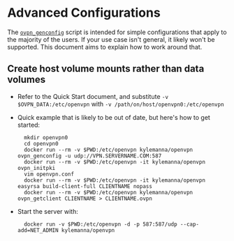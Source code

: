 # Advanced Configurations

The [`ovpn_genconfig`](/bin/ovpn_genconfig) script is intended for simple configurations that apply to the majority of the users.  If your use case isn't general, it likely won't be supported.  This document aims to explain how to work around that.

## Create host volume mounts rather than data volumes

* Refer to the Quick Start document, and substitute `-v $OVPN_DATA:/etc/openvpn` with `-v /path/on/host/openvpn0:/etc/openvpn`
* Quick example that is likely to be out of date, but here's how to get started:

        mkdir openvpn0
        cd openvpn0
        docker run --rm -v $PWD:/etc/openvpn kylemanna/openvpn ovpn_genconfig -u udp://VPN.SERVERNAME.COM:587
        docker run --rm -v $PWD:/etc/openvpn -it kylemanna/openvpn ovpn_initpki
        vim openvpn.conf
        docker run --rm -v $PWD:/etc/openvpn -it kylemanna/openvpn easyrsa build-client-full CLIENTNAME nopass
        docker run --rm -v $PWD:/etc/openvpn kylemanna/openvpn ovpn_getclient CLIENTNAME > CLIENTNAME.ovpn

* Start the server with:

        docker run -v $PWD:/etc/openvpn -d -p 587:587/udp --cap-add=NET_ADMIN kylemanna/openvpn
